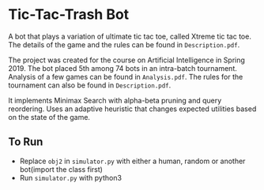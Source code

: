 # Tic-Tac-Trash Bot
A bot that plays a variation of ultimate tic tac toe, called Xtreme tic tac toe. The details of the game and the rules can be found in `Description.pdf`. 

The project was created for the course on Artificial Intelligence in Spring 2019. The bot placed 5th among 74 bots in an intra-batch tournament. Analysis of a few games can be found in `Analysis.pdf`. The rules for the tournament can also be found in `Description.pdf`.

It implements Minimax Search with alpha-beta pruning and query reordering. Uses an adaptive heuristic that changes expected utilities based on the state of the game.

## To Run
- Replace `obj2` in `simulator.py` with either a human, random or another bot(import the class first)
- Run `simulator.py` with python3